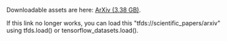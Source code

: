 Downloadable assets are here: [ArXiv (3.38 GB)](https://drive.google.com/file/d/1Vi1X9Q3jzMFpbXQEQUmXhPfDGoByk6V7/view?usp=sharing).

If this link no longer works, you can load this "tfds://scientific_papers/arxiv" using tfds.load() or tensorflow_datasets.load().
